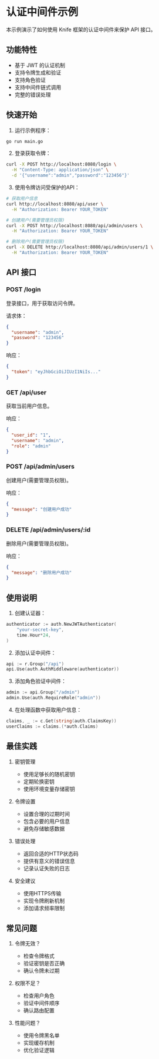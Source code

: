 # 认证中间件示例

本示例演示了如何使用 Knife 框架的认证中间件来保护 API 接口。

## 功能特性

- 基于 JWT 的认证机制
- 支持令牌生成和验证
- 支持角色验证
- 支持中间件链式调用
- 完整的错误处理

## 快速开始

1. 运行示例程序：
```bash
go run main.go
```

2. 登录获取令牌：
```bash
curl -X POST http://localhost:8080/login \
  -H "Content-Type: application/json" \
  -d '{"username":"admin","password":"123456"}'
```

3. 使用令牌访问受保护的API：
```bash
# 获取用户信息
curl http://localhost:8080/api/user \
  -H "Authorization: Bearer YOUR_TOKEN"

# 创建用户(需要管理员权限)
curl -X POST http://localhost:8080/api/admin/users \
  -H "Authorization: Bearer YOUR_TOKEN"

# 删除用户(需要管理员权限)
curl -X DELETE http://localhost:8080/api/admin/users/1 \
  -H "Authorization: Bearer YOUR_TOKEN"
```

## API 接口

### POST /login
登录接口，用于获取访问令牌。

请求体：
```json
{
  "username": "admin",
  "password": "123456"
}
```

响应：
```json
{
  "token": "eyJhbGciOiJIUzI1NiIs..."
}
```

### GET /api/user
获取当前用户信息。

响应：
```json
{
  "user_id": "1",
  "username": "admin",
  "role": "admin"
}
```

### POST /api/admin/users
创建用户(需要管理员权限)。

响应：
```json
{
  "message": "创建用户成功"
}
```

### DELETE /api/admin/users/:id
删除用户(需要管理员权限)。

响应：
```json
{
  "message": "删除用户成功"
}
```

## 使用说明

1. 创建认证器：
```go
authenticator := auth.NewJWTAuthenticator(
    "your-secret-key",
    time.Hour*24,
)
```

2. 添加认证中间件：
```go
api := r.Group("/api")
api.Use(auth.AuthMiddleware(authenticator))
```

3. 添加角色验证中间件：
```go
admin := api.Group("/admin")
admin.Use(auth.RequireRole("admin"))
```

4. 在处理函数中获取用户信息：
```go
claims, _ := c.Get(string(auth.ClaimsKey))
userClaims := claims.(*auth.Claims)
```

## 最佳实践

1. 密钥管理
   - 使用足够长的随机密钥
   - 定期轮换密钥
   - 使用环境变量存储密钥

2. 令牌设置
   - 设置合理的过期时间
   - 包含必要的用户信息
   - 避免存储敏感数据

3. 错误处理
   - 返回合适的HTTP状态码
   - 提供有意义的错误信息
   - 记录认证失败的日志

4. 安全建议
   - 使用HTTPS传输
   - 实现令牌刷新机制
   - 添加请求频率限制

## 常见问题

1. 令牌无效？
   - 检查令牌格式
   - 验证密钥是否正确
   - 确认令牌未过期

2. 权限不足？
   - 检查用户角色
   - 验证中间件顺序
   - 确认路由配置

3. 性能问题？
   - 使用令牌黑名单
   - 实现缓存机制
   - 优化验证逻辑 